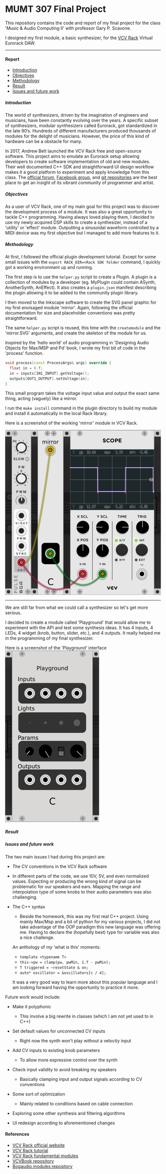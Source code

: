 # MUMT 307 Final Project
This repository contains the code and report of my final project for the class 'Music & Audio Computing II' with professor Gary P. Scavone.

I designed my first module, a basic synthesizer, for the [VCV Rack](https://vcvrack.com/) Virtual Eurorack DAW.

---
#### Report
* [Introduction](#Introduction)
* [Objectives](#Objectives)
* [Methodology](#Methodology)
* [Result](#Result)
* [Issues and future work](#Issues-and-future-work)

##### Introduction
The world of synthesizers, driven by the imagination of engineers and musicians, have been constantly evolving over the years. A specific subset of synthesizers, modular synthesizers called Eurorack, got standardized in the late 90’s. Hundreds of different manufacturers produced thousands of modules for the delight of musicians. However, the price of this kind of hardware can be a obstacle for many.

In 2017, Andrew Belt launched the VCV Rack free and open-source software. This project aims to emulate an Eurorack setup allowing developers to create software implementation of old and new modules. Their well documented C++ SDK and straightforward UI design workflow makes it a good platform to experiment and apply knowledge from this class.
The [official forum](https://community.vcvrack.com/), [Facebook group](https://www.facebook.com/groups/vcvrack/), and [git repositories](https://github.com/VCVRack) are the best place to get an insight of its vibrant community of programmer and artist.


##### Objectives
As a user of VCV Rack, one of my main goal for this project was to discover the development process of a module. It was also a great opportunity to tackle C++ programming. Having always loved playing them, I decided to use my newly acquired DSP skills to create a synthesizer, instead of a 'utility' or 'effect' module. Outputting a sinusoidal waveform controlled by a MIDI device was my first objective but I managed to add more features to it.
##### Methodology
At first, I followed the official plugin development tutorial. Except for some small issues with the `export RACK_DIR=<Rack SDK folder` command, I quickly got a working environment up and running.

The first step is to use the `helper.py` script to create a Plugin. A plugin is a collection of modules by a developer (eg. MyPlugin could contain ASynth, AnotherSynth, AnEffect). It also creates a `plugin.json` manifest describing the plugin allowing it to be added to the community plugin library.

I then moved to the Inkscape software to create the SVG panel graphic for my first envisaged module 'mirror'. Again, following the official documentation for size and placeholder conventions was pretty straightforward.

The same `helper.py` script is reused, this time with the `createmodule`  and the 'mirror.SVG' arguments, and create the skeleton of the module for us.

Inspired by the 'hello world' of audio programming in 'Designing Audio Objects for Max/MSP and Pd' book, I wrote my first bit of code in the 'process' function.

```C++
void process(const ProcessArgs& args) override {
  float in = 0.f;
  in = inputs[IN1_INPUT].getVoltage();
  outputs[OUT1_OUTPUT].setVoltage(in);
}
```
This small program takes the voltage input value and output the exact same thing, acting (vaguely) like a mirror.

I run the `make install` command in the plugin directory to build my module and install it automatically in the local Rack library.

Here is a screenshot of the working 'mirror' module in VCV Rack.

![](./report/mirror.png "Working mirror module")

---

We are still far from what we could call a synthesizer so let's get more serious.

I decided to create a module called 'Playground' that would allow me to experiment with the API and test some synthesis ideas. It has 4 inputs, 4 LEDs, 4 widget (knob, button, slider, etc.), and 4 outputs. It really helped me in the programming of my final synthesizer.

Here is a screenshot of the 'Playground' interface
![](./report/playground.png "Playground module")


##### Result
##### Issues and future work
The two main issues I had during this project are:
* The CV conventions in the VCV Rack software
 * In different parts of the code, we use 10V, 5V, and even normalized values. Expecting or producing the wrong kind of signal can be problematic for our speakers and ears. Mapping the range and interpolation type of some knobs to their audio parameters was also challenging.


* The C++ syntax
  * Beside the homework, this was my first real C++ project. Using mainly Max/Msp and a bit of python for my various projects, I did not take advantage of the OOP paradigm this new language was offering me. Having to declare the (hopefully best) type for variable was also a nice challenge.

  An anthology of my 'what is this' moments:
  * `template <typename T>`
  * `this->pw = clamp(pw, pwMin, 1.f - pwMin);`
  * `T triggered = ~resetState & on;`
  * `auto* oscillator = &oscillators[c / 4];`

  It was a very good way to learn more about this popular language and I am looking forward having the opportunity to practice it more.


Future work would include:
* Make it polyphonic
  * This involve a big rewrite in classes (which I am not yet used to in C++)


* Set default values for unconnected CV inputs
  * Right now the synth won't play without a velocity input


* Add CV inputs to existing knob parameters
  * To allow more expressive control over the synth


* Check input validity to avoid breaking my speakers
  * Basically clamping input and output signals according to CV conventions


* Some sort of optimization
  * Mainly related to conditions based on cable connection


* Exploring some other synthesis and filtering algorithms


* UI redesign according to aforementioned changes

#### References
* [VCV Rack official website](https://vcvrack.com/)
* [VCV Rack tutorial](https://vcvrack.com/manual/PluginDevelopmentTutorial)
* [VCV Rack fundamental modules](https://github.com/VCVRack/Fundamental)
* [VCVBook repository](https://github.com/LOGUNIVPM/VCVBook)
* [Bogaudio modules repository](https://github.com/bogaudio/BogaudioModules)
